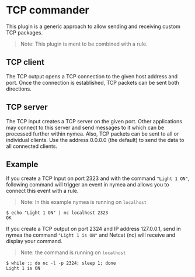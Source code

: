 # TCP commander

This plugin is a generic approach to allow sending and receiving custom TCP packages.

> Note: This plugin is ment to be combined with a rule.

## TCP client

The TCP output opens a TCP connection to the given host address and port. Once the connection is established, TCP packets can be sent both directions.

## TCP server

The TCP input creates a TCP server on the given port. Other applications may connect to this server and send messages to it which can be processed further within nymea. Also, TCP packets can be sent to all or individual clients. Use the address 0.0.0.0 (the default) to send the data to all connected clients.

## Example

If you create a TCP Input on port 2323 and with the command `"Light 1 ON"`, following command will trigger an event in nymea and allows you to connect this event with a rule.

> Note: In this example nymea is running on `localhost`

    $ echo "Light 1 ON" | nc localhost 2323
    OK

If you create a TCP output on port 2324 and IP address 127.0.0.1, send in nymea the command `"Light 1 is ON"` and Netcat (nc) will receive and display your command.

> Note: the command is running on `localhost` 

    $ while :; do nc -l -p 2324; sleep 1; done
    Light 1 is ON
